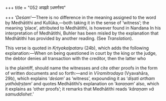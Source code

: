 +++
title = "052 अपह्नवे ऽधमर्णस्य"

+++
‘*Deśam*’—There is no difference in the meaning assigned to the word by
Medhātithi and Kullūka,—both taking it in the sense of ‘witness’; the
meaning ‘place’, attributed to Medhātithi, is however found in Nandana
In his interpretation of Medhātithi, Buhler has been misled by the
explanation that Medhātithi has provided by another reading. (See
*Translation*).

This verse is quoted in *Kṛtyakalpataru* (24b), which adds the following
explanation:—When on being questioned in court by the king or the judge,
the debtor denies all transaction with the creditor, then the latter who

is the plaintiff, should name the witnesses and cite other proofs in the
form of written documents and so forth:—and in *Vīramitrodaya*
(Vyavahāra, 29b), which explains ‘*deśam*’ as ‘witness’, expounding it
as ‘*diṣati artham yathādṛṣṭam*’ and quotes Medhātithi’s explanation on
‘*karaṇam*’ also, which it explains as ‘other proofs’; it remarks that
Medhātithi reads ‘*kāraṇam vā samuddishet*.’


